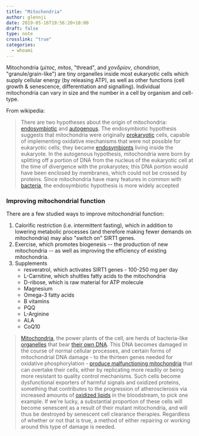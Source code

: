 ```yaml
---
title: "Mitochondria"
author: glennji
date: 2019-05-16T19:56:20+10:00
draft: false
type: note
crosslink: "true"
categories:
  - whoami
---
```

Mitochondria (<span lang="el" xml:lang="el"><i>μίτος</i></span>, <span class="Unicode" title="Greek transliteration"><i>mitos</i></span>, "thread", and <span lang="el" xml:lang="el"><i>χονδρίον</i></span>, <span class="Unicode" title="Greek transliteration"><i>chondrion</i></span>, "granule/grain-like") are tiny organelles inside most eukaryotic cells which supply cellular energy (by releasing ATP), as well as other functions (cell growth &amp; senescence, differentiation and signalling). Individual mitochondria can vary in size and the number in a cell by organism and cell-type.

From wikipedia:
<blockquote>There are two hypotheses about the origin of mitochondria: <a class="mw-redirect" title="Endosymbiotic theory" href="https://en.wikipedia.org/wiki/Endosymbiotic_theory">endosymbiotic</a> and <a title="Autotransplantation" href="https://en.wikipedia.org/wiki/Autotransplantation">autogenous</a>. The endosymbiotic hypothesis suggests that mitochondria were originally <a title="Prokaryote" href="https://en.wikipedia.org/wiki/Prokaryote">prokaryotic</a> cells, capable of implementing oxidative mechanisms that were not possible for eukaryotic cells; they became <a title="Endosymbiont" href="https://en.wikipedia.org/wiki/Endosymbiont">endosymbionts</a> living inside the eukaryote. In the autogenous hypothesis, mitochondria were born by splitting off a portion of DNA from the nucleus of the eukaryotic cell at the time of divergence with the prokaryotes; this DNA portion would have been enclosed by membranes, which could not be crossed by proteins. Since mitochondria have many features in common with <a title="Bacteria" href="https://en.wikipedia.org/wiki/Bacteria">bacteria</a>, the endosymbiotic hypothesis is more widely accepted</blockquote>
<h3>Improving mitochondrial function</h3>
There are a few studied ways to improve mitochondrial function:
<ol>
 	<li>Calorific restriction (i.e. intermittent fasting), which in addition to lowering metabolic processes (and therefore making fewer demands on mitochondria) may also "switch on" SIRT1 genes.</li>
 	<li>Exercise, which promotes biogenesis -- the production of new mitochondria -- as well as improving the efficiency of existing mitochondria.</li>
 	<li>Supplements
<ul>
 	<li>resveratrol, which activates SIRT1 genes - 100-250 mg per day</li>
 	<li>L-Carnitine, which shuttles fatty acids to the mitochondria</li>
 	<li>D-ribose, which is raw material for ATP molecule</li>
 	<li>Magnesium</li>
 	<li>Omega-3 fatty acids</li>
 	<li>B vitamins</li>
 	<li>PQQ</li>
 	<li>L-Arginine</li>
 	<li>ALA</li>
 	<li>CoQ10</li>
</ul>
</li>
</ol>
<blockquote><a href="https://en.wikipedia.org/wiki/Mitochondrion">Mitochondria</a>, the power plants of the cell, are herds of bacteria-like <a href="https://en.wikipedia.org/wiki/Organelle">organelles</a> that bear <a href="https://en.wikipedia.org/wiki/Mitochondrial_DNA">their own DNA</a>. This DNA becomes damaged in the course of normal cellular processes, and certain forms of mitochondrial DNA damage - to the thirteen genes needed for oxidative phosphorylation - <a href="https://www.fightaging.org/archives/2006/10/how-age-damaged-mitochondria-cause-your-cells-to-damage-you/">produce malfunctioning mitochondria</a> that can overtake their cells, either by replicating more readily or being more resistant to quality control mechanisms. Such cells become dysfunctional exporters of harmful signals and oxidized proteins, something that contributes to the progression of atherosclerosis via increased amounts of <a href="https://en.wikipedia.org/wiki/Lipid_peroxidation">oxidized lipids</a> in the bloodstream, to pick one example. If we're lucky, a substantial proportion of these cells will become senescent as a result of their mutant mitochondria, and will thus be destroyed by senescent cell clearance therapies. Regardless of whether or not that is true, a method of either repairing or working around this type of damage is needed.</blockquote>
